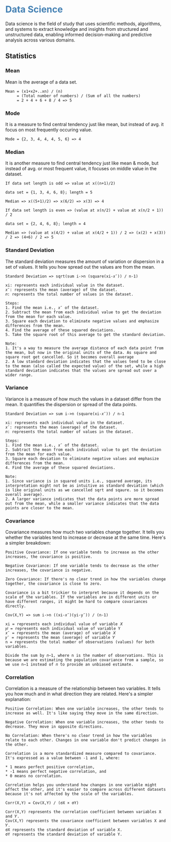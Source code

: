 # <span style='color:steelblue'> Data Science</span>

Data science is the field of study that uses scientific methods, algorithms, and systems to extract knowledge and insights from structured and unstructured data, enabling informed decision-making and predictive analysis across various domains.

## Statistics

### Mean

Mean is the average of a data set.

```text
Mean = (x1+x2+..xn) / (n) 
     = (Total number of numbers) / (Sum of all the numbers)
     = 2 + 4 + 6 + 8 / 4 => 5 
```

### Mode

It is a measure to find central tendency just like mean, but instead of avg. it focus on most frequently occuring value.

```text
Mode = {2, 3, 4, 4, 4, 5, 6} => 4
```

### Median

It is another measure to find central tendency just like mean & mode, but instead of avg. or most frequent value, it focuses on middle value in the dataset.

```text
If data set length is odd => value at x((n+1)/2)  

data set = {1, 3, 4, 6, 8}; length = 5

Median => x((5+1)/2) => x(6/2) => x(3) => 4

If data set length is even => (value at x(n/2) + value at x(n/2 + 1)) / 2

data set = {2, 4, 6, 8}; length = 4

Median => (value at x(4/2) + value at x(4/2 + 1)) / 2 => (x(2) + x(3)) / 2 => (4+6) / 2 => 5
```

### Standard Deviation

The standard deviation measures the amount of variation or dispersion in a set of values. It tells you how spread out the values are from the mean.

```text
Standard Deviation => sqrt(sum i->n (square(xi-𝑥ˉ)) / n-1)

xi: represents each individual value in the dataset.
𝑥ˉ: represents the mean (average) of the dataset.
𝑛: represents the total number of values in the dataset.

Steps:
1. Find the mean i.e., 𝑥ˉ of the dataset.
2. Subtract the mean from each individual value to get the deviation from the mean for each value.
3. Square each deviation to eliminate negative values and emphasize differences from the mean.
4. Find the average of these squared deviations.
5. Take the square root of this average to get the standard deviation.

Note: 
1. It's a way to measure the average distance of each data point from the mean, but now in the original units of the data. As square and square root get cancelled. So it becomes overall average
2. A low standard deviation indicates that the values tend to be close to the mean (also called the expected value) of the set, while a high standard deviation indicates that the values are spread out over a wider range.
```

### Variance

Variance is a measure of how much the values in a dataset differ from the mean. It quantifies the dispersion or spread of the data points.

```text
Standard Deviation => sum i->n (square(xi-𝑥ˉ)) / n-1

xi: represents each individual value in the dataset.
𝑥ˉ: represents the mean (average) of the dataset.
𝑛: represents the total number of values in the dataset.

Steps:
1. Find the mean i.e., 𝑥ˉ of the dataset.
2. Subtract the mean from each individual value to get the deviation from the mean for each value.
3. Square each deviation to eliminate negative values and emphasize differences from the mean.
4. Find the average of these squared deviations.

Note: 
1. Since variance is in squared units i.e., squared average, its interpretation might not be as intuitive as standard deviation (which is like original units as we cancelled sqrt and sqaure. so it becomes overall average).
2. A larger variance indicates that the data points are more spread out from the mean, while a smaller variance indicates that the data points are closer to the mean.
```

### Covariance

Covariance measures how much two variables change together. It tells you whether the variables tend to increase or decrease at the same time. Here's a simpler breakdown:

```text
Positive Covariance: If one variable tends to increase as the other increases, the covariance is positive.

Negative Covariance: If one variable tends to decrease as the other increases, the covariance is negative.

Zero Covariance: If there's no clear trend in how the variables change together, the covariance is close to zero.

Covariance is a bit trickier to interpret because it depends on the scale of the variables. If the variables are in different units or have different ranges, it might be hard to compare covariances directly.

Cov(X,Y) => sum i->n ((xi-𝑥ˉ)(yi-yˉ)) / (n-1)

xi = represents each individual value of variable 𝑋
𝑦𝑖 = represents each individual value of variable Y 
𝑥ˉ = represents the mean (average) of variable 𝑋
𝑦ˉ = represents the mean (average) of variable 𝑌
n = represents the total number of observations (values) for both variables.

Divide the sum by 𝑛−1, where n is the number of observations. This is because we are estimating the population covariance from a sample, so we use n−1 instead of 𝑛 to provide an unbiased estimate.
```

### Correlation

Correlation is a measure of the relationship between two variables. It tells you how much and in what direction they are related. Here's a simpler explanation:

```text
Positive Correlation: When one variable increases, the other tends to increase as well. It's like saying they move in the same direction.

Negative Correlation: When one variable increases, the other tends to decrease. They move in opposite directions.

No Correlation: When there's no clear trend in how the variables relate to each other. Changes in one variable don't predict changes in the other.

Correlation is a more standardized measure compared to covariance. It's expressed as a value between -1 and 1, where:

* 1 means perfect positive correlation,
* -1 means perfect negative correlation, and
* 0 means no correlation.

Correlation helps you understand how changes in one variable might affect the other, and it's easier to compare across different datasets because it's not affected by the scale of the variables.

Corr(X,Y) = Cov(X,Y) / (σX × σY)
​
Corr(X,Y) represents the correlation coefficient between variables X and 𝑌.
Cov(X,Y) represents the covariance coefficient between variables X and 𝑌.
σX represents the standard deviation of variable X.
σY represents the standard deviation of variable Y.
```
